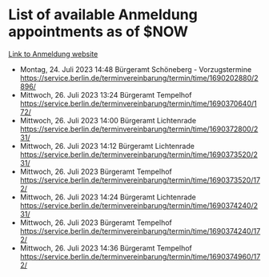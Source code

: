 # List of available Anmeldung appointments as of $NOW
[Link to Anmeldung website](https://service.berlin.de/terminvereinbarung/termin/tag.php?termin=1&anliegen[]=120686&dienstleisterlist=122210,122217,327316,122219,327312,122227,327314,122231,327346,122243,327348,122254,122252,329742,122260,329745,122262,329748,122271,327278,122273,327274,122277,327276,330436,122280,327294,122282,327290,122284,327292,122291,327270,122285,327266,122286,327264,122296,327268,150230,329760,122297,327286,122294,327284,122312,329763,122314,329775,122304,327330,122311,327334,122309,327332,317869,122281,327352,122279,329772,122283,122276,327324,122274,327326,122267,329766,122246,327318,122251,327320,122257,327322,122208,327298,122226,327300&herkunft=http%3A%2F%2Fservice.berlin.de%2Fdienstleistung%2F120686%2F)
- Montag, 24. Juli 2023 14:48 Bürgeramt Schöneberg - Vorzugstermine https://service.berlin.de/terminvereinbarung/termin/time/1690202880/2896/
- Mittwoch, 26. Juli 2023 13:24 Bürgeramt Tempelhof https://service.berlin.de/terminvereinbarung/termin/time/1690370640/172/
- Mittwoch, 26. Juli 2023 14:00 Bürgeramt Lichtenrade https://service.berlin.de/terminvereinbarung/termin/time/1690372800/231/
- Mittwoch, 26. Juli 2023 14:12 Bürgeramt Lichtenrade https://service.berlin.de/terminvereinbarung/termin/time/1690373520/231/
- Mittwoch, 26. Juli 2023  Bürgeramt Tempelhof https://service.berlin.de/terminvereinbarung/termin/time/1690373520/172/
- Mittwoch, 26. Juli 2023 14:24 Bürgeramt Lichtenrade https://service.berlin.de/terminvereinbarung/termin/time/1690374240/231/
- Mittwoch, 26. Juli 2023  Bürgeramt Tempelhof https://service.berlin.de/terminvereinbarung/termin/time/1690374240/172/
- Mittwoch, 26. Juli 2023 14:36 Bürgeramt Tempelhof https://service.berlin.de/terminvereinbarung/termin/time/1690374960/172/

